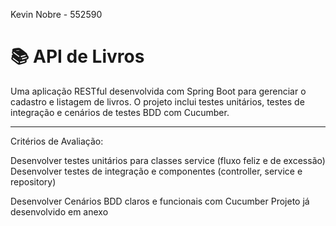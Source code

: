 Kevin Nobre - 552590

# 📚 API de Livros

Uma aplicação RESTful desenvolvida com Spring Boot para gerenciar o cadastro e listagem de livros. O projeto inclui testes unitários, testes de integração e cenários de testes BDD com Cucumber.

---

Critérios de Avaliação:

Desenvolver testes unitários para classes service (fluxo feliz e de excessão)
Desenvolver testes de integração e componentes (controller, service e repository)

Desenvolver Cenários BDD claros e funcionais com Cucumber 
 Projeto já desenvolvido em anexo
